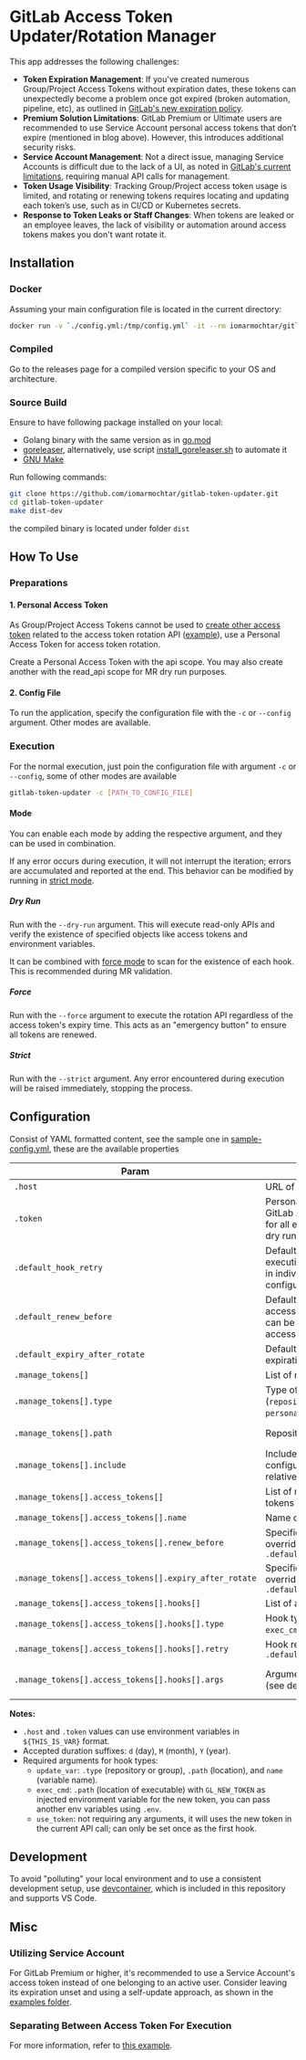 # GitLab Access Token Updater/Rotation Manager

This app addresses the following challenges:

- **Token Expiration Management**: If you've created numerous Group/Project Access Tokens without expiration dates, these tokens can unexpectedly become a problem once got expired (broken automation, pipeline, etc), as outlined in [GitLab's new expiration policy](https://about.gitlab.com/blog/2023/10/25/access-token-lifetime-limits/).
- **Premium Solution Limitations**: GitLab Premium or Ultimate users are recommended to use Service Account personal access tokens that don’t expire (mentioned in blog above). However, this introduces additional security risks.
- **Service Account Management**: Not a direct issue, managing Service Accounts is difficult due to the lack of a UI, as noted in [GitLab's current limitations](https://gitlab.com/groups/gitlab-org/-/epics/9965), requiring manual API calls for management.
- **Token Usage Visibility**: Tracking Group/Project access token usage is limited, and rotating or renewing tokens requires locating and updating each token’s use, such as in CI/CD or Kubernetes secrets.
- **Response to Token Leaks or Staff Changes**: When tokens are leaked or an employee leaves, the lack of visibility or automation around access tokens makes you don't want rotate it.

## Installation

### Docker

Assuming your main configuration file is located in the current directory:

```bash
docker run -v `./config.yml:/tmp/config.yml` -it --rm iomarmochtar/gitlab-token-updater:latest -c /tmp/config.yml
```

### Compiled

Go to the releases page for a compiled version specific to your OS and architecture.

### Source Build

Ensure to have following package installed on your local:
- Golang binary with the same version as in [go.mod](./go.mod)
- [goreleaser](https://goreleaser.com/install/), alternatively, use script [install_goreleaser.sh](./scripts/install_goreleaser.sh) to automate it
- [GNU Make](https://www.gnu.org/software/make/)

Run following commands:

```bash
git clone https://github.com/iomarmochtar/gitlab-token-updater.git
cd gitlab-token-updater
make dist-dev
```

the compiled binary is located under folder `dist`


## How To Use

### Preparations

#### 1. Personal Access Token

As Group/Project Access Tokens cannot be used to [create other access token](https://docs.gitlab.com/ee/user/group/settings/group_access_tokens.html) related to the access token rotation API ([example](https://docs.gitlab.com/ee/api/project_access_tokens.html#rotate-a-project-access-token)), use a Personal Access Token for access token rotation.

Create a Personal Access Token with the api scope. You may also create another with the read_api scope for MR dry run purposes.

#### 2. Config File

To run the application, specify the configuration file with the `-c` or `--config` argument. Other modes are available.

### Execution

For the normal execution, just poin the configuration file with argument `-c` or `--config`, some of other modes are available

```bash
gitlab-token-updater -c [PATH_TO_CONFIG_FILE]
```

#### Mode

You can enable each mode by adding the respective argument, and they can be used in combination.

If any error occurs during execution, it will not interrupt the iteration; errors are accumulated and reported at the end. This behavior can be modified by running in [strict mode](#strict).

##### Dry Run

Run with the `--dry-run` argument. This will execute read-only APIs and verify the existence of specified objects like access tokens and environment variables.

It can be combined with [force mode](#force) to scan for the existence of each hook. This is recommended during MR validation.

##### Force

Run with the `--force` argument to execute the rotation API regardless of the access token's expiry time. This acts as an "emergency button" to ensure all tokens are renewed.

##### Strict

Run with the `--strict` argument. Any error encountered during execution will be raised immediately, stopping the process.

## Configuration

Consist of YAML formatted content, see the sample one in [sample-config.yml](./examples/sample-config.yml), these are the available properties

| Param                                                  | Description                                                                                                 | Defaults              |             Required              |
| ------------------------------------------------------ | ----------------------------------------------------------------------------------------------------------- | --------------------- | :-------------------------------: |
| `.host`                                                | URL of Gitlab instance                                                                                      | `https://gitlab.com/` |               `yes`               |
| `.token`                                               | Personal access token for GitLab API usage (api scope for all execution, read_api for dry run mode)         | `${GL_RENEWER_TOKEN}` |               `yes`               |
| `.default_hook_retry`                                  | Default retry count for hook execution; can be overridden in individual hook configurations                 | `0`                   |               `yes`               |
| `.default_renew_before`                                | Default duration to renew an access token before expiry; can be overridden in specific access token configs | `14d`                 |               `yes`               |
| `.default_expiry_after_rotate`                         | Default duration for token expiration after rotation                                                        | `3M`                  |               `yes`               |
| `.manage_tokens[]`                                     | List of managed access token                                                                                |                       |               `yes`               |
| `.manage_tokens[].type`                                | Type of access token (`repository`, `group`, or `personal`)                                                 |                       |               `yes`               |
| `.manage_tokens[].path`                                | Repository or group location                                                                                |                       | Required for `repository`/`group` |
| `.manage_tokens[].include`                             | Include external `manage_token` configuration, the path is relative to main config file                     |                       |               `no`                |
| `.manage_tokens[].access_tokens[]`                     | List of managed access tokens                                                                               |                       |               `yes`               |
| `.manage_tokens[].access_tokens[].name`                | Name of access token                                                                                        |                       |               `yes`               |
| `.manage_tokens[].access_tokens[].renew_before`        | Specific renewal period, overriding `.default_renew_before`                                                 |                       |               `no`                |
| `.manage_tokens[].access_tokens[].expiry_after_rotate` | Specific expiration period, overriding `.default_expiry_after_rotate`                                       |                       |               `no`                |
| `.manage_tokens[].access_tokens[].hooks[]`             | List of actions for each hook                                                                               |                       |               `no`                |
| `.manage_tokens[].access_tokens[].hooks[].type`        | Hook type (`update_var`, `exec_cmd`, `use_token`)                                                           |                       |               `yes`               |
| `.manage_tokens[].access_tokens[].hooks[].retry`       | Hook retry count, overriding `.default_hook_retry`                                                          |                       |               `no`                |
| `.manage_tokens[].access_tokens[].hooks[].args`        | Arguments for each hook type (see details below)                                                            |                       |  *some hook type is not required  |

**Notes:**

- `.host` and `.token` values can use environment variables in `${THIS_IS_VAR}` format.
- Accepted duration suffixes: `d` (day), `M` (month), `Y` (year).
- Required arguments for hook types:
  - `update_var`: `.type` (repository or group), `.path` (location), and `name` (variable name).
  - `exec_cmd`: `.path` (location of executable) with `GL_NEW_TOKEN` as injected environment variable for the new token, you can pass another env variables using `.env`.
  - `use_token`: not requiring any arguments, it will uses the new token in the current API call; can only be set once as the first hook.

## Development

To avoid "polluting" your local environment and to use a consistent development setup, use [devcontainer](https://containers.dev/), which is included in this repository and supports VS Code.

## Misc

### Utilizing Service Account

For GitLab Premium or higher, it's recommended to use a Service Account's access token instead of one belonging to an active user. Consider leaving its expiration unset and using a self-update approach, as shown in the [examples folder](./examples/).

### Separating Between Access Token For Execution

For more information, refer to [this example](./examples/README.md).